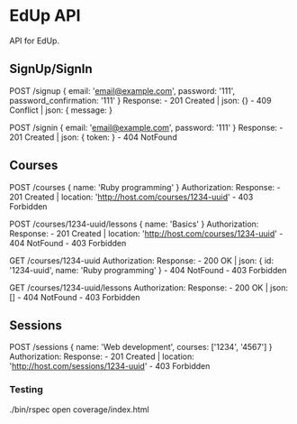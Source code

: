 # EdUp API

API for EdUp.


## SignUp/SignIn
  POST /signup
    { email: 'email@example.com', password: '111', password_confirmation: '111' }
    Response:
      - 201 Created | json: {}
      - 409 Conflict | json: { message: <message> }

  POST /signin
    { email: 'email@example.com', password: '111' }
    Response:
      - 201 Created | json: { token: <jwt> }
      - 404 NotFound

## Courses
  POST /courses
    { name: 'Ruby programming' }
    Authorization: <jwt>
    Response:
      - 201 Created | location: 'http://host.com/courses/1234-uuid'
      - 403 Forbidden

  POST /courses/1234-uuid/lessons
    { name: 'Basics' }
    Authorization: <jwt>
    Response:
      - 201 Created | location: 'http://host.com/courses/1234-uuid'
      - 404 NotFound
      - 403 Forbidden

  GET /courses/1234-uuid
    Authorization: <jwt>
    Response:
      - 200 OK | json: { id: '1234-uuid', name: 'Ruby programming' }
      - 404 NotFound
      - 403 Forbidden

  GET /courses/1234-uuid/lessons
    Authorization: <jwt>
    Response:
      - 200 OK | json: [<lessons>]
      - 404 NotFound
      - 403 Forbidden

## Sessions
  POST /sessions
    { name: 'Web development', courses: ['1234', '4567'] }
    Authorization: <jwt>
    Response:
      - 201 Created | location: 'http://host.com/sessions/1234-uuid'
      - 403 Forbidden

### Testing
  ./bin/rspec
  open coverage/index.html
